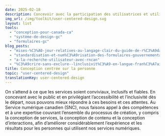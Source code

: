 ```yaml
---
date: 2025-02-18
description: Concevoir avec la participation des utilisatrices et utilisateurs dès le départ pour mieux répondre à leurs besoins et à leurs attentes.
img_url: /img/toolkit/user-centered-design.svg
layout: list
tools:
  - "conception-pour-canada-ca"
  - "système-de-design-gc"
  - "formulaires-gc"
blog_posts:
  - "mises-%C3%A0-jour-relatives-au-langage-clair-du-guide-de-r%C3%A9daction-de-canada.ca"
  - "standardisation-et-num%C3%A9risation-des-formulaires-gouvernementaux-au-canada--un-coup-de-projecteur-du-digital-service-network-dsn"
  - "a-la-recherche-utilisateur-avec-rncan"
  - "%C3%A9crire-sans-exclure--linclusivit%C3%A9-en-langue-fran%C3%A7aise"
title: Conception centrée sur la personne
topic: "user-centered-design"
translationKey: user-centered-design
---
```

On s’attend à ce que les services soient conviviaux, inclusifs et fiables. En concevant avec le public et en privilégiant l’accessibilité et l’inclusivité dès le départ, nous pouvons mieux répondre à ces besoins et ces attentes. Au Service numérique canadien (SNC), nous faisons appel à des compétences et à une expertise couvrant l’ensemble du processus de création, y compris la conception de services, la conception de contenu et la conception d’interactions, afin d’améliorer considérablement l’expérience et les résultats pour les personnes qui utilisent nos services numériques.